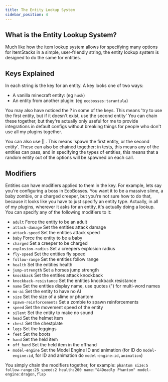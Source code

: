 ```yaml
---
title: The Entity Lookup System
sidebar_position: 4
---
```


## What is the Entity Lookup System?
Much like how the item lookup system allows for specifying many options for ItemStacks in a simple, user-friendly string, the entity lookup system is designed to do the same for entities.

## Keys Explained
In each string is the key for an entity. A key looks one of two ways:
- A vanilla minecraft entity: (eg `husk`)
- An entity from another plugin: (eg `ecobosses:tarantula`)

You may also have noticed the ? in some of the keys. This means 'try to use the first entity, but if it doesn't exist, use the second entity' You can chain these together, but they're actually only useful for me to provide integrations in default configs without breaking things for people who don't use all my plugins together.

You can also use || . This means 'spawn the first entity, or the second entity'. These can also be chained together: in tests, this means any of the entities can pass, and in specifying the types of entities, this means that a random entity out of the options will be spawned on each call.

## Modifiers
Entities can have modifiers applied to them in the key. For example, lets say you're configuring a boss in EcoBosses. You want it to be a massive slime, a baby zombie, or a charged creeper, but you're not sure how to do that, because it looks like you have to just specify an entity type. Actually, in all of my plugins, wherever it asks for an entity, it's actually doing a lookup. You can specify any of the following modifiers to it:
- `adult` Force the entity to be an adult
- `attack-damage` Set the entities attack damage
- `attack-speed` Set the entities attack speed
- `baby` Force the entity to be a baby
- `charged` Set a creeper to be charged
- `explosion-radius` Set a creepers explosion radius
- `fly-speed` Set the entities fly speed
- `follow-range` Set the entities follow range
- `health` Set the entities health
- `jump-strength` Set a horses jump strength
- `knockback` Set the entities attack knockback
- `knockback-resistance` Set the entities knockback resistance
- `name` Set the entities display name, use quotes (") for multi-word names
- `no-ai` Set the entity to have no AI
- `size` Set the size of a slime or phantom
- `spawn-reinforcements` Set a zombie to spawn reinforcements
- `speed` Set the movement speed of the entity
- `silent` Set the entity to make no sound
- `head` Set the helmet item
- `chest` Set the chestplate
- `legs` Set the leggings
- `feet` Set the boots
- `hand` Set the held item
- `off_hand` Set the held item in the offhand
- `model-engine` Set the Model Engine ID and animation (for ID do `model-engine:id`, for ID and animation do `model-engine:id,animation`)

You simply chain the modifiers together, for example:
`phantom size:5 follow-range:25 speed:2 health:200 name:"&4Deadly Phantom" model-engine:dragon,flap`